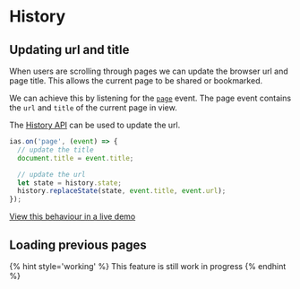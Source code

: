 # History

## Updating url and title

When users are scrolling through pages we can update the browser url and page title. This allows the current page to be shared or bookmarked.

We can achieve this by listening for the [`page`](events.md#page) event. The page event contains the `url` and `title` of the current page in view.

The [History API](https://developer.mozilla.org/en-US/docs/Web/API/History_API) can be used to update the url.

```javascript
ias.on('page', (event) => {
  // update the title
  document.title = event.title;

  // update the url
  let state = history.state;
  history.replaceState(state, event.title, event.url);
});
```

[View this behaviour in a live demo](https://infiniteajaxscroll.com/examples/articles/)

## Loading previous pages

{% hint style='working' %}
This feature is still work in progress
{% endhint %}

